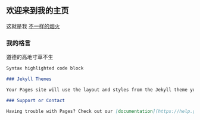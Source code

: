 ## 欢迎来到我的主页

这就是我 [不一样的烟火](https://github.com/Still-waters-run-deep/Still-waters-run-deep.github.io/edit/master/index.md) 



### 我的格言

道德的高地寸草不生

```markdown
Syntax highlighted code block

### Jekyll Themes

Your Pages site will use the layout and styles from the Jekyll theme you have selected in your [repository settings](https://github.com/Still-waters-run-deep/Still-waters-run-deep.github.io/settings). The name of this theme is saved in the Jekyll `_config.yml` configuration file.

### Support or Contact

Having trouble with Pages? Check out our [documentation](https://help.github.com/categories/github-pages-basics/) or [contact support](https://github.com/contact) and we’ll help you sort it out.
